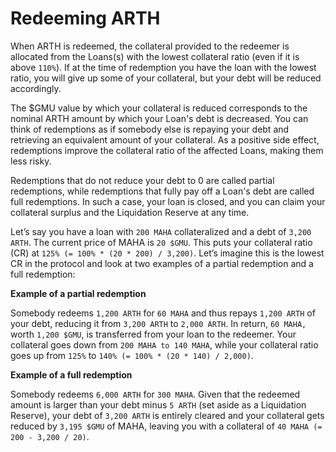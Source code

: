 # Redeeming ARTH

When ARTH is redeemed, the collateral provided to the redeemer is allocated from the Loans(s) with the lowest collateral ratio (even if it is above `110%`). If at the time of redemption you have the loan with the lowest ratio, you will give up some of your collateral, but your debt will be reduced accordingly. &#x20;

The $GMU value by which your collateral is reduced corresponds to the nominal ARTH amount by which your Loan's debt is decreased. You can think of redemptions as if somebody else is repaying your debt and retrieving an equivalent amount of your collateral. As a positive side effect, redemptions improve the collateral ratio of the affected Loans, making them less risky.

Redemptions that do not reduce your debt to 0 are called partial redemptions, while redemptions that fully pay off a Loan's debt are called full redemptions. In such a case, your loan is closed, and you can claim your collateral surplus and the Liquidation Reserve at any time.&#x20;

Let’s say you have a loan with `200 MAHA` collateralized and a debt of `3,200 ARTH`. The current price of MAHA is `20 $GMU`. This puts your collateral ratio (CR) at `125% (= 100% * (20 * 200) / 3,200)`. Let’s imagine this is the lowest CR in the protocol and look at two examples of a partial redemption and a full redemption:

**Example of a partial redemption**

Somebody redeems `1,200 ARTH` for `60 MAHA` and thus repays `1,200 ARTH` of your debt, reducing it from `3,200 ARTH` to `2,000 ARTH`. In return, `60 MAHA,` worth `1,200 $GMU`, is transferred from your loan to the redeemer. Your collateral goes down from `200 MAHA to 140 MAHA`, while your collateral ratio goes up from `125%` to `140% (= 100% * (20 * 140) / 2,000)`.

**Example of a full redemption**

Somebody redeems `6,000 ARTH` for `300 MAHA`. Given that the redeemed amount is larger than your debt minus  `5 ARTH` (set aside as a Liquidation Reserve), your debt of `3,200 ARTH` is entirely cleared and your collateral gets reduced by `3,195 $GMU` of MAHA, leaving you with a collateral of `40 MAHA (= 200 - 3,200 / 20)`.
